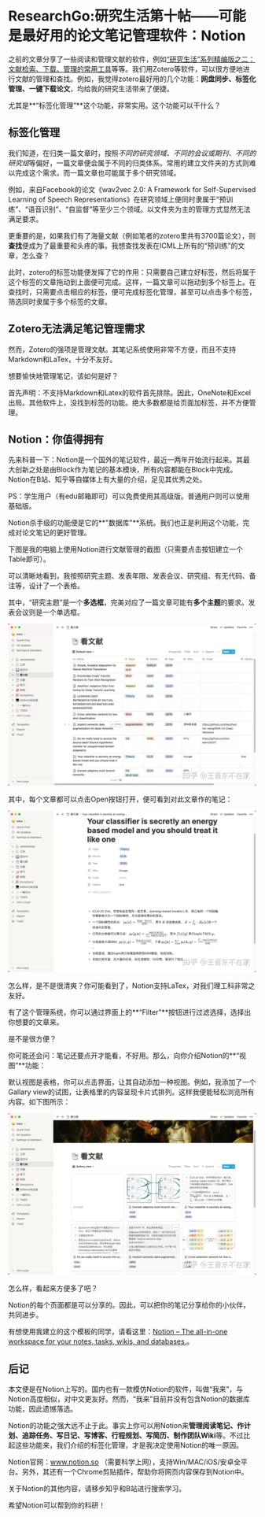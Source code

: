 # ResearchGo:研究生活第十帖——可能是最好用的论文笔记管理软件：Notion

之前的文章分享了一些阅读和管理文献的软件，例如[“研究生活”系列精编版之二：文献检索、下载、管理的常用工具](https://zhuanlan.zhihu.com/p/22323250)等等。我们用Zotero等软件，可以很方便地进行文献的管理和查找。例如，我觉得zotero最好用的几个功能：**网盘同步、标签化管理、一键下载论文**，均给我的研究生活带来了便捷。

尤其是**“标签化管理”**这个功能，非常实用。这个功能可以干什么？

## 标签化管理

我们知道，在归类一篇文章时，按照*不同的研究领域、不同的会议或期刊、不同的研究组*等偏好，一篇文章便会属于不同的归类体系。常用的建立文件夹的方式则难以完成这个需求。而一篇文章也可能属于多个研究领域。

例如，来自Facebook的论文《wav2vec 2.0: A Framework for Self-Supervised Learning of Speech Representations》在研究领域上便同时隶属于“预训练”、“语音识别”、“自监督”等至少三个领域。以文件夹为主的管理方式显然无法满足要求。

更重要的是，如果我们有了海量文献（例如笔者的zotero里共有3700篇论文），则**查找**便成为了最重要和头疼的事。我想查找发表在ICML上所有的“预训练”的文章，怎么查？

此时，zotero的标签功能便发挥了它的作用：只需要自己建立好标签，然后将属于这个标签的文章拖动到上面便可完成。这样，一篇文章可以拖动到多个标签上。在查找时，只需要点击相应的标签，便可完成标签化管理，甚至可以点击多个标签，筛选同时隶属于多个标签的文章。

## Zotero无法满足笔记管理需求

然而，Zotero的强项是管理文献。其笔记系统使用非常不方便，而且不支持Markdown和LaTex，十分不友好。

想要愉快地管理笔记，该如何是好？

首先声明：不支持Markdown和Latex的软件首先排除。因此，OneNote和Excel出局。其他软件上，没找到标签的功能。绝大多数都是给页面加标签，并不方便管理。

## Notion：你值得拥有

先来科普一下：Notion是一个国外的笔记软件，最近一两年开始流行起来。其最大创新之处是由Block作为笔记的基本模块，所有内容都能在Block中完成。Notion在B站、知乎等自媒体上有大量的介绍，足见其优秀之处。

PS：学生用户（有edu邮箱即可）可以免费使用其高级版。普通用户则可以使用基础版。

Notion杀手级的功能便是它的**"数据库"**系统。我们也正是利用这个功能，完成对论文笔记的更好管理。

下图是我的电脑上使用Notion进行文献管理的截图（只需要点击按钮建立一个Table即可）。

可以清晰地看到，我按照研究主题、发表年限、发表会议、研究组、有无代码、备注等，设计了一个表格。

其中，“研究主题”是一个**多选框**，完美对应了一篇文章可能有**多个主题**的要求。发表会议则是一个单选框。

![img](./image/v2-85edc91584225ccc9da15ad64cec2332_1440w.webp)

其中，每个文章都可以点击Open按钮打开，便可看到对此文章作的笔记：

![img](./image/v2-a95458de0449bd6d1c7abbd28b5b7b05_1440w.webp)

怎么样，是不是很清爽？你可能看到了，Notion支持LaTex，对我们理工科非常之友好。

有了这个管理系统，你可以通过界面上的**“Filter”**按钮进行过滤选择，选择出你想要的文章来。

是不是很方便？

你可能还会问：笔记还要点开才能看，不好用。那么，向你介绍Notion的**“视图”**功能：

默认视图是表格，你可以点击界面，让其自动添加一种视图。例如，我添加了一个Gallary view的试图，让表格里的内容呈现卡片式排列。这样我便能轻松浏览所有内容。如下图所示：

![img](./image/v2-3db3bc89524c7bbcfe7e52e23a87806a_1440w.webp)

怎么样，看起来方便多了吧？

Notion的每个页面都是可以分享的。因此，可以把你的笔记分享给你的小伙伴，共同进步。

有想使用我建立的这个模板的同学，请看这里：[Notion – The all-in-one workspace for your notes, tasks, wikis, and databases.](https://link.zhihu.com/?target=https%3A//www.notion.so/jd92wang/43edaf2125ba4bd8aac10ff8ed1e98a5%3Fv%3D6b9abaf7b5e045ad90d96e69f18507c4)。

## 后记

本文便是在Notion上写的。国内也有一款模仿Notion的软件，叫做“我来”，与Notion高度相似，对中文更友好。然而，“我来”目前并没有包含Notion的数据库功能，因此遗憾落选。

Notion的功能之强大远不止于此。事实上你可以用Notion来**管理阅读笔记、作计划、追踪任务、写日记、写博客、行程规划、写简历、制作团队Wiki**等。不过比起这些功能来，我们介绍的标签化管理，才是我决定使用Notion的唯一原因。

Notion官网：www.notion.so （需要科学上网），支持Win/MAC/iOS/安卓全平台。另外，其还有一个Chrome剪贴插件，帮助你将网页内容保存到Notion中。

关于Notion的其他内容，请移步知乎和B站进行搜索学习。

希望Notion可以帮到你的科研！


